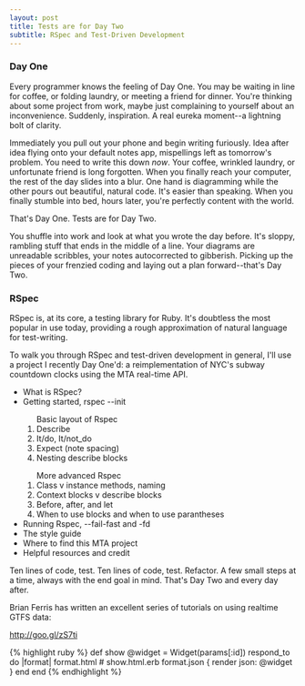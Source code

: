 ```yaml
---
layout: post
title: Tests are for Day Two
subtitle: RSpec and Test-Driven Development
---
```


<h3>Day One</h3>

Every programmer knows the feeling of Day One. You may be waiting in line for coffee, or folding laundry, or meeting a friend for dinner. You're thinking about some project from work, maybe just complaining to yourself about an inconvenience. Suddenly, inspiration. A real eureka moment--a lightning bolt of clarity. 

Immediately you pull out your phone and begin writing furiously. Idea after idea flying onto your default notes app, mispellings left as tomorrow's problem. You need to write this down <em>now</em>. Your coffee, wrinkled laundry, or unfortunate friend is long forgotten. When you finally reach your computer, the rest of the day slides into a blur. One hand is diagramming while the other pours out beautiful, natural code. It's easier than speaking. When you finally stumble into bed, hours later, you're perfectly content with the world. 

That's Day One. Tests are for Day Two. 

You shuffle into work and look at what you wrote the day before. It's sloppy, rambling stuff that ends in the middle of a line. Your diagrams are unreadable scribbles, your notes autocorrected to gibberish. Picking up the pieces of your frenzied coding and laying out a plan forward--that's Day Two. 

<h3>RSpec</h3>

RSpec is, at its core, a testing library for Ruby. It's doubtless the most popular in use today, providing a rough approximation of natural language for test-writing.

To walk you through RSpec and test-driven development in general, I'll use a project I recently Day One'd: a reimplementation of NYC's subway countdown clocks using the MTA real-time API. 




<ul>
  <li>What is RSpec?</li>
  <li>Getting started, rspec --init</li>
  <ol>Basic layout of Rspec
    <li>Describe</li>
    <li>It/do, It/not_do</li>
    <li>Expect (note spacing)</li>
    <li>Nesting describe blocks</li>
  </ol>
  <ol>More advanced Rspec
    <li>Class v instance methods, naming</li>
    <li>Context blocks v describe blocks</li>
    <li>Before, after, and let</li>
    <li>When to use blocks and when to use parantheses</li>
  </ol>
  <li>Running Rspec, --fail-fast and -fd</li>
  <li>The style guide</li>
  <li>Where to find this MTA project</li>
  <li>Helpful resources and credit</li>
</ul>

Ten lines of code, test. Ten lines of code, test. Refactor. A few small steps at a time, always with the end goal in mind. That's Day Two and every day after.





Brian Ferris has written an excellent series of tutorials on using realtime GTFS data:

http://goo.gl/zS7ti


{% highlight ruby %}
def show
  @widget = Widget(params[:id])
  respond_to do |format|
    format.html # show.html.erb
    format.json { render json: @widget }
  end
end
{% endhighlight %}


